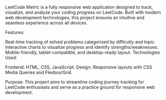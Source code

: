 LeetCode Metric is a fully responsive web application designed to track, visualize, and analyze your coding progress on LeetCode. Built with modern web development technologies, this project ensures an intuitive and seamless experience across all devices.

Features:

Real-time tracking of solved problems categorized by difficulty and topic.
Interactive charts to visualize progress and identify strengths/weaknesses.
Mobile-friendly, tablet-compatible, and desktop-ready layout.
Technologies Used:

Frontend: HTML, CSS, JavaScript.
Design: Responsive layouts with CSS Media Queries and Flexbox/Grid.

Purpose:
This project aims to streamline coding journey tracking for LeetCode enthusiasts and serve as a practice ground for responsive web development.
